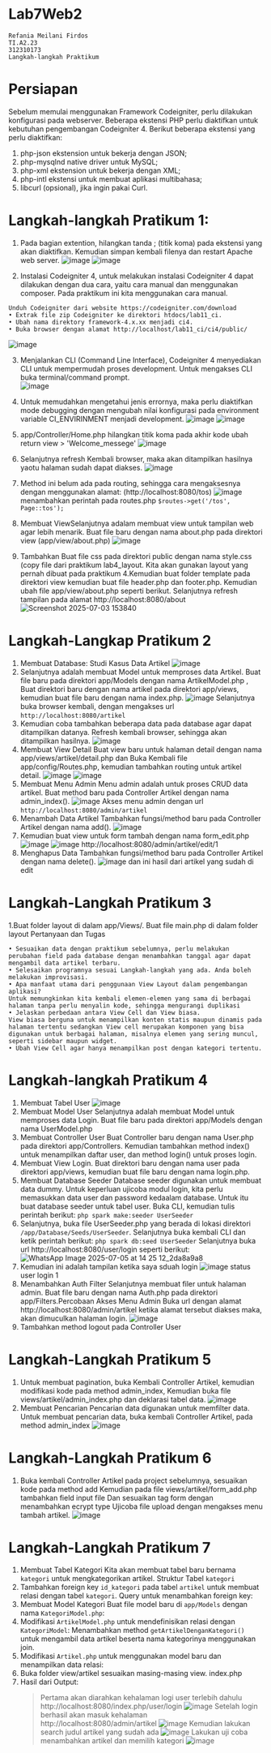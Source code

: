 # Lab7Web2
```
Refania Meilani Firdos
TI.A2.23
312310173
Langkah-langkah Praktikum
```
# Persiapan
Sebelum memulai menggunakan Framework Codeigniter, perlu dilakukan konfigurasi pada webserver. Beberapa ekstensi PHP perlu diaktifkan untuk kebutuhan pengembangan Codeigniter 4.
Berikut beberapa ekstensi yang perlu diaktifkan:
1. php-json ekstension untuk bekerja dengan JSON;
2. php-mysqlnd native driver untuk MySQL;
3. php-xml ekstension untuk bekerja dengan XML;
4. php-intl ekstensi untuk membuat aplikasi multibahasa;
5. libcurl (opsional), jika ingin pakai Curl.

# Langkah-langkah Pratikum 1:
1. Pada bagian extention, hilangkan tanda ; (titik koma) pada ekstensi yang akan diaktifkan. Kemudian simpan kembali filenya dan restart Apache web server. 
![image](https://github.com/user-attachments/assets/e7ab9777-ab80-47e0-b24f-1ca19c081d69)
![image](https://github.com/user-attachments/assets/e7feb6db-a300-4d2b-ae75-5243bb0d488e)

2. Instalasi Codeigniter 4, untuk melakukan instalasi Codeigniter 4 dapat dilakukan dengan dua cara, yaitu cara manual dan menggunakan composer. Pada praktikum ini kita menggunakan cara manual.
```
Unduh Codeigniter dari website https://codeigniter.com/download  
• Extrak file zip Codeigniter ke direktori htdocs/lab11_ci. 
• Ubah nama direktory framework-4.x.xx menjadi ci4. 
• Buka browser dengan alamat http://localhost/lab11_ci/ci4/public/
```
![image](https://github.com/user-attachments/assets/7e9b9960-b6ed-4145-980f-5061a5c9c027)

3. Menjalankan CLI (Command Line Interface), Codeigniter 4 menyediakan CLI untuk mempermudah proses development. Untuk mengakses CLI buka terminal/command prompt.  
![image](https://github.com/user-attachments/assets/3ff09c24-5f7a-44ff-a2d3-090773999761)
4. Untuk memudahkan mengetahui jenis errornya, maka perlu diaktifkan mode debugging dengan mengubah nilai konfigurasi pada environment variable CI_ENVIRINMENT menjadi development.
![image](https://github.com/user-attachments/assets/c8553b06-9765-4098-9ccf-ca36883b1dec)
![image](https://github.com/user-attachments/assets/e9a2e384-7c0e-4b50-adfe-0955fc089131)

5. app/Controller/Home.php hilangkan titik koma pada akhir kode ubah return view > 'Welcome_messege'
![image](https://github.com/user-attachments/assets/1e372547-33a5-451b-828d-2253567abee0)
6. Selanjutnya refresh Kembali browser, maka akan ditampilkan hasilnya yaotu halaman sudah
dapat diakses.
![image](https://github.com/user-attachments/assets/2fc078e5-012b-4986-abce-50960b14f38d)
7. Method ini belum ada pada routing, sehingga cara mengaksesnya dengan menggunakan
alamat: (http://localhost:8080/tos)
![image](https://github.com/user-attachments/assets/64d66bdf-3de8-44b5-9b30-5893e0517cb7)
menambahkan perintah pada routes.php ```$routes->get('/tos', Page::tos');```
8. Membuat ViewSelanjutnya adalam membuat view untuk tampilan web agar lebih menarik. Buat file baru dengan nama about.php pada direktori view (app/view/about.php)
![image](https://github.com/user-attachments/assets/6d6b8db5-f734-4888-b8dc-4c67ed9b4f7a)
9. Tambahkan Buat file css pada direktori public dengan nama style.css (copy file dari praktikum lab4_layout. Kita akan gunakan layout yang pernah dibuat pada praktikum 4.Kemudian buat folder template pada direktori view kemudian buat file header.php dan footer.php. Kemudian ubah file app/view/about.php seperti berikut. Selanjutnya refresh tampilan pada alamat http://localhost:8080/about
![Screenshot 2025-07-03 153840](https://github.com/user-attachments/assets/48f62387-7f39-434c-98bd-7cf22f91d7f1)

# Langkah-Langkap Pratikum 2
1. Membuat Database: Studi Kasus Data Artikel
![image](https://github.com/user-attachments/assets/463378e3-de76-4ebb-acea-ed105c6bde31)
2. Selanjutnya adalah membuat Model untuk memproses data Artikel. Buat file baru pada direktori app/Models dengan nama ArtikelModel.php , Buat direktori baru dengan nama artikel pada direktori app/views, kemudian buat file baru dengan nama index.php.
![image](https://github.com/user-attachments/assets/caaddbd6-9812-450a-af08-640e5d073089)
Selanjutnya buka browser kembali, dengan mengakses url ```http://localhost:8080/artikel```
3. Kemudian coba tambahkan beberapa data pada database agar dapat ditampilkan datanya. Refresh kembali browser, sehingga akan ditampilkan hasilnya.
![image](https://github.com/user-attachments/assets/07a67a8f-fb48-4736-a767-23d3c3d1ab0b)
4. Membuat View Detail Buat view baru untuk halaman detail dengan nama app/views/artikel/detail.php dan Buka Kembali file app/config/Routes.php, kemudian tambahkan routing untuk artikel detail. 
![image](https://github.com/user-attachments/assets/dc35effe-8578-457a-9305-7dba1fd8c230)
![image](https://github.com/user-attachments/assets/e7a4ddb9-7b42-4756-b1d5-e3057a935901)
5. Membuat Menu Admin Menu admin adalah untuk proses CRUD data artikel. Buat method baru pada Controller Artikel dengan nama admin_index().
![image](https://github.com/user-attachments/assets/15e713f1-4d7c-47fe-abe9-ddf5d2b203b2)
Akses menu admin dengan url ```http://localhost:8080/admin/artikel```
6. Menambah Data Artikel Tambahkan fungsi/method baru pada Controller Artikel dengan nama add().
![image](https://github.com/user-attachments/assets/42f15d7e-47b5-486d-8665-270852b6c7fd)
7. Kemudian buat view untuk form tambah dengan nama form_edit.php
![image](https://github.com/user-attachments/assets/4b7aeb66-4107-4681-ab84-6b1e908b3be6)
![image](https://github.com/user-attachments/assets/0648f6e6-8676-4027-b21e-c820e1c1c945)
http://localhost:8080/admin/artikel/edit/1
8. Menghapus Data Tambahkan fungsi/method baru pada Controller Artikel dengan nama delete().
![image](https://github.com/user-attachments/assets/6b807c15-8e43-47ae-9f1a-06d521531a19)
dan ini hasil dari artikel yang sudah di edit 
# Langkah-Langkah Pratikum 3
1.Buat folder layout di dalam app/Views/. Buat file main.php di dalam folder layout
Pertanyaan dan Tugas
```
• Sesuaikan data dengan praktikum sebelumnya, perlu melakukan perubahan field pada database dengan menambahkan tanggal agar dapat mengambil data artikel terbaru.
• Selesaikan programnya sesuai Langkah-langkah yang ada. Anda boleh melakukan improvisasi.
• Apa manfaat utama dari penggunaan View Layout dalam pengembangan aplikasi?
Untuk memungkinkan kita kembali elemen-elemen yang sama di berbagai halaman tanpa perlu menyalin kode, sehingga mengurangi duplikasi
• Jelaskan perbedaan antara View Cell dan View biasa.
View biasa berguna untuk menampilkan konten statis maupun dinamis pada halaman tertentu sedangkan View cell merupakan komponen yang bisa digunakan untuk berbagai halaman, misalnya elemen yang sering muncul, seperti sidebar maupun widget.
• Ubah View Cell agar hanya menampilkan post dengan kategori tertentu.

```
# Langkah-langkah Pratikum 4
1. Membuat Tabel User
![image](https://github.com/user-attachments/assets/4eec7305-5b9c-4977-a85b-2b421abdaf21)
2. Membuat Model User
Selanjutnya adalah membuat Model untuk memproses data Login. Buat file baru pada direktori app/Models dengan nama UserModel.php
3. Membuat Controller User Buat Controller baru dengan nama User.php pada direktori app/Controllers. Kemudian tambahkan method index() untuk menampilkan daftar user, dan method login() untuk proses login.
4. Membuat View Login. Buat direktori baru dengan nama user pada direktori app/views, kemudian buat file baru dengan nama login.php.
5. Membuat Database Seeder Database seeder digunakan untuk membuat data dummy. Untuk keperluan ujicoba modul login, kita perlu memasukkan data user dan password kedaalam database. Untuk itu buat database seeder untuk tabel user. Buka CLI, kemudian tulis perintah berikut:
```php spark make:seeder UserSeeder```
6. Selanjutnya, buka file UserSeeder.php yang berada di lokasi direktori ```/app/Database/Seeds/UserSeeder```. Selanjutnya buka kembali CLI dan ketik perintah berikut:
```php spark db:seed UserSeeder``` Selanjutnya buka url http://localhost:8080/user/login seperti berikut: ![WhatsApp Image 2025-07-05 at 14 25 12_2da8a9a8](https://github.com/user-attachments/assets/51f3a660-7d94-44e3-aba2-d84b6d9dc286)
7. Kemudian ini adalah tampilan ketika saya sduah login
![image](https://github.com/user-attachments/assets/9913e00a-ca8f-41db-b16d-677b3e49db9f)
status user login 1
8. Menambahkan Auth Filter Selanjutnya membuat filer untuk halaman admin. Buat file baru dengan nama Auth.php pada direktori app/Filters.Percobaan Akses Menu Admin Buka url dengan alamat http://localhost:8080/admin/artikel ketika alamat tersebut diakses maka, akan dimuculkan halaman login.
![image](https://github.com/user-attachments/assets/73fec06d-7833-49c5-8768-f47c8c9a1eb3)
9. Tambahkan method logout pada Controller User

 # Langkah-Langkah Pratikum 5
 1. Untuk membuat pagination, buka Kembali Controller Artikel, kemudian modifikasi kode
pada method admin_index, Kemudian buka file views/artikel/admin_index.php dan deklarasi tabel data.
![image](https://github.com/user-attachments/assets/930400c6-4568-4b12-b3c1-84aa64307ff1)
2. Membuat Pencarian Pencarian data digunakan untuk memfilter data. Untuk membuat pencarian data, buka kembali Controller Artikel, pada method admin_index
![image](https://github.com/user-attachments/assets/075fb201-f0c8-4137-bec1-f663fb6e522d)

# Langkah-Langkah Pratikum 6
1. Buka kembali Controller Artikel pada project sebelumnya, sesuaikan kode pada method add Kemudian pada file views/artikel/form_add.php tambahkan field input file Dan sesuaikan tag form dengan menambahkan ecrypt type Ujicoba file upload dengan mengakses menu tambah artikel.
![image](https://github.com/user-attachments/assets/d1ef2a05-6fe1-4fc1-8e91-a036ee87de53)

# Langkah-Langkah Pratikum 7
1. Membuat Tabel Kategori Kita akan membuat tabel baru bernama `kategori` untuk mengkategorikan artikel. Struktur Tabel `kategori`
2. Tambahkan foreign key `id_kategori` pada tabel `artikel` untuk membuat relasi dengan tabel
`kategori`. Query untuk menambahkan foreign key:
3. Membuat Model Kategori Buat file model baru di `app/Models` dengan nama `KategoriModel.php`:
4. Modifikasi `ArtikelModel.php` untuk mendefinisikan relasi dengan `KategoriModel`: Menambahkan method `getArtikelDenganKategori()` untuk mengambil data artikel beserta nama kategorinya menggunakan join.
5. Modifikasi `Artikel.php` untuk menggunakan model baru dan menampilkan data relasi:
6. Buka folder view/artikel sesuaikan masing-masing view. index.php
7. Hasil dari Output:
   > Pertama akan diarahkan kehalaman logi user terlebih dahulu http://localhost:8080/index.php/user/login
![image](https://github.com/user-attachments/assets/5b62cd1f-f6e1-4712-b906-a657efb40b1a)
   > Setelah login berhasil akan masuk kehalaman http://localhost:8080/admin/artikel
![image](https://github.com/user-attachments/assets/fe99e9f5-b356-4571-afc0-a1435b544bcb)
Kemudian lakukan search judul artikel yang sudah ada
![image](https://github.com/user-attachments/assets/148f1700-c5ed-4c9f-ad8a-78bb62f0dbd0)
   > Lakukan uji coba menambahkan artikel dan memilih kategori
![image](https://github.com/user-attachments/assets/f58815d8-993f-4aab-977d-f88629fde1a0)


